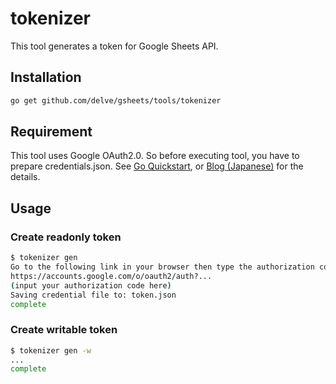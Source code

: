 # tokenizer

This tool generates a token for Google Sheets API.

## Installation

```bash
go get github.com/delve/gsheets/tools/tokenizer
```

## Requirement

This tool uses Google OAuth2.0. So before executing tool, you have to prepare credentials.json.
See [Go Quickstart](https://developers.google.com/sheets/api/quickstart/go), or [Blog (Japanese)](https://medium.com/veltra-engineering/how-to-use-google-sheets-api-with-golang-9e50ee9e0abc) for the details.

## Usage

### Create readonly token

```bash
$ tokenizer gen
Go to the following link in your browser then type the authorization code:
https://accounts.google.com/o/oauth2/auth?...
(input your authorization code here)
Saving credential file to: token.json
complete
```

### Create writable token

```bash
$ tokenizer gen -w
...
complete
```
